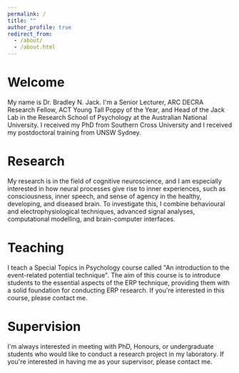 ```yaml
---
permalink: /
title: ""
author_profile: true
redirect_from: 
  - /about/
  - /about.html
---
```


Welcome
======

My name is Dr. Bradley N. Jack. I'm a Senior Lecturer, ARC DECRA Research Fellow, ACT Young Tall Poppy of the Year, and Head of the Jack Lab in the Research School of Psychology at the Australian National University. I received my PhD from Southern Cross University and I received my postdoctoral training from UNSW Sydney.

Research
======

My research is in the field of cognitive neuroscience, and I am especially interested in how neural processes give rise to inner experiences, such as consciousness, inner speech, and sense of agency in the healthy, developing, and diseased brain. To investigate this, I combine behavioural and electrophysiological techniques, advanced signal analyses, computational modelling, and brain-computer interfaces.

Teaching
======

I teach a Special Topics in Psychology course called "An introduction to the event-related potential technique". The aim of this course is to introduce students to the essential aspects of the ERP technique, providing them with a solid foundation for conducting ERP research. If you're interested in this course, please contact me.

Supervision
======

I'm always interested in meeting with PhD, Honours, or undergraduate students who would like to conduct a research project in my laboratory. If you're interested in having me as your supervisor, please contact me.
